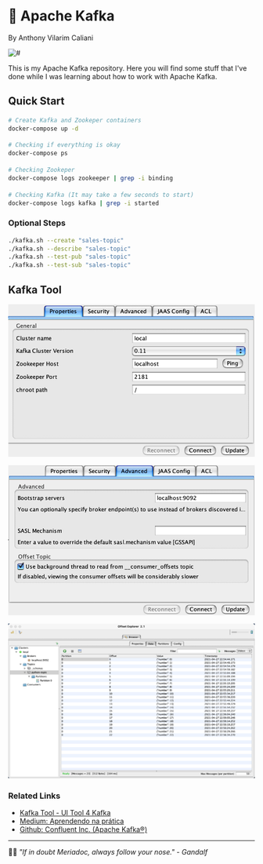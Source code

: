 # 💬 Apache Kafka
By Anthony Vilarim Caliani

![#](https://img.shields.io/badge/license-MIT-blue.svg)

This is my Apache Kafka repository. Here you will find some stuff that I've done while I was learning about how to work with Apache Kafka.

## Quick Start
```bash
# Create Kafka and Zookeper containers
docker-compose up -d

# Checking if everything is okay
docker-compose ps

# Checking Zookeper
docker-compose logs zookeeper | grep -i binding

# Checking Kafka (It may take a few seconds to start)
docker-compose logs kafka | grep -i started
```

### Optional Steps
```bash
./kafka.sh --create "sales-topic"
./kafka.sh --describe "sales-topic"
./kafka.sh --test-pub "sales-topic"
./kafka.sh --test-sub "sales-topic"
```

## Kafka Tool

![#](.docs/kafkatool-props-1.png)

![#](.docs/kafkatool-props-2.png)

![#](.docs/kafkatool-messages.png)


### Related Links
- [Kafka Tool - UI Tool 4 Kafka](https://www.kafkatool.com/download.html)
- [Medium: Aprendendo na prática](https://medium.com/trainingcenter/apache-kafka-codifica%C3%A7%C3%A3o-na-pratica-9c6a4142a08f)
- [Github: Confluent Inc. (Apache Kafka®)](https://github.com/confluentinc/cp-docker-images)

---

🧙‍♂️ _"If in doubt Meriadoc, always follow your nose." - Gandalf_
